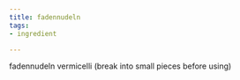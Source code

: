 ```yaml
---
title: fadennudeln
tags:
- ingredient

---
```

fadennudeln vermicelli (break into small pieces before using)
